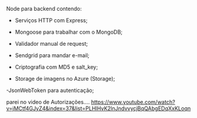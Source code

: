 Node para backend contendo:
- Serviços HTTP com Express;
- Mongoose para trabalhar com o MongoDB;
- Validador manual de request;

- Sendgrid para mandar e-mail;
- Criptografia com MD5 e salt_key;
- Storage de imagens no Azure (Storage);

-JsonWebToken para autenticação;

parei no video de Autorizações....
https://www.youtube.com/watch?v=jMCtf4GJyZ4&index=37&list=PLHlHvK2lnJndvvycjBqQAbgEDqXxKLoqn